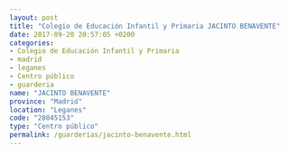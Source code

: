 ```yaml
---
layout: post
title: "Colegio de Educación Infantil y Primaria JACINTO BENAVENTE"
date: 2017-09-20 20:57:05 +0200
categories:
- Colegio de Educación Infantil y Primaria
- madrid
- leganes
- Centro público
- guarderia
name: "JACINTO BENAVENTE"
province: "Madrid"
location: "Leganes"
code: "28045153"
type: "Centro público"
permalink: /guarderias/jacinto-benavente.html
---
```

